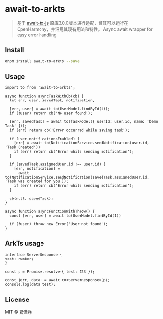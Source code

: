 # await-to-arkts

> 基于 [await-to-js] 原库3.0.0版本进行适配，使其可以运行在 OpenHarmony，并沿用其现有用法和特性。
> Async await wrapper for easy error handling

## Install

```sh
ohpm install await-to-arkts --save
```

## Usage

```extendtypescript
import to from 'await-to-arkts';

async function asyncTaskWithCb(cb) {
  let err, user, savedTask, notification;

  [err, user] = await to(UserModel.findById(1));
  if (!user) return cb('No user found');

  [err, savedTask] = await to(TaskModel({ userId: user.id, name: 'Demo Task' }));
  if (err) return cb('Error occurred while saving task');

  if (user.notificationsEnabled) {
    [err] = await to(NotificationService.sendNotification(user.id, 'Task Created'));
    if (err) return cb('Error while sending notification');
  }

  if (savedTask.assignedUser.id !== user.id) {
    [err, notification] =
      await to(NotificationService.sendNotification(savedTask.assignedUser.id, 'Task was created for you'));
    if (err) return cb('Error while sending notification');
  }

  cb(null, savedTask);
}

async function asyncFunctionWithThrow() {
  const [err, user] = await to(UserModel.findById(1));

  if (!user) throw new Error('User not found');
}
```

## ArkTs usage

```extendtypescript
interface ServerResponse {
test: number;
}

const p = Promise.resolve({ test: 123 });

const [err, data] = await to<ServerResponse>(p);
console.log(data.test);
```

## License

MIT © [郭佳兵](https://github.com/guojiabing)

[await-to-js]: https://npmjs.org/package/await-to-js

